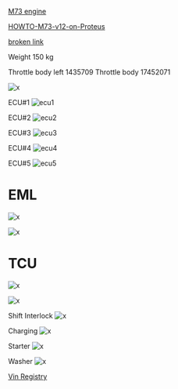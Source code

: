 [M73 engine](https://en.wikipedia.org/wiki/BMW_M73)

[HOWTO-M73-v12-on-Proteus](HOWTO-M73-v12-on-Proteus)

[broken link](http://www.unixnerd.demon.co.uk/m70.html)

Weight 150 kg

Throttle body left 1435709
Throttle body 17452071

![x](OEM-Docs/Bmw/1998_750_e38/1998_bmw_750_ecu.png)

ECU#1
![ecu1](OEM-Docs/Bmw/1998_750_e38/1998_bmw_750_ecu_page1.png)

ECU#2
![ecu2](OEM-Docs/Bmw/1998_750_e38/1998_bmw_750_ecu_page2.png)

ECU#3
![ecu3](OEM-Docs/Bmw/1998_750_e38/1998_bmw_750_ecu_page3.png)

ECU#4
![ecu4](OEM-Docs/Bmw/1998_750_e38/1998_bmw_750_ecu_page4.png)

ECU#5
![ecu5](OEM-Docs/Bmw/1998_750_e38/1998_bmw_750_ecu_page5.png)

# EML

![x](OEM-Docs/Bmw/1998_750_e38/1998_bmw_750_etb_page1.png)

![x](OEM-Docs/Bmw/1998_750_e38/1998_bmw_750_etb_page2.png)

# TCU

![x](OEM-Docs/Bmw/7_Series_e38/1998-750-tcu-1.png)

![x](OEM-Docs/Bmw/7_Series_e38/1998-750-tcu-2.png)

Shift Interlock
![x](OEM-Docs/Bmw/1998_750_e38/bmw_e38_shift_interlock.png)

Charging
![x](OEM-Docs/Bmw/1998_750_e38/bmw_e38_charging.png)

Starter
![x](OEM-Docs/Bmw/1998_750_e38/bmw_e38_starter_wiring.png)

Washer
![x](OEM-Docs/Bmw/1998_750_e38/bmw_e38_wiper_washer.png)

[Vin Registry](http://www.e38registry.org/e38-production-numbers/)
